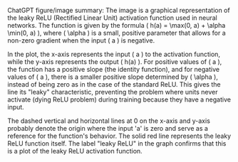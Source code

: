 ChatGPT figure/image summary: The image is a graphical representation of the leaky ReLU (Rectified Linear Unit) activation function used in neural networks. The function is given by the formula \( h(a) = \max(0, a) + \alpha \min(0, a) \), where \( \alpha \) is a small, positive parameter that allows for a non-zero gradient when the input \( a \) is negative. 

In the plot, the x-axis represents the input \( a \) to the activation function, while the y-axis represents the output \( h(a) \). For positive values of \( a \), the function has a positive slope (the identity function), and for negative values of \( a \), there is a smaller positive slope determined by \( \alpha \), instead of being zero as in the case of the standard ReLU. This gives the line its "leaky" characteristic, preventing the problem where units never activate (dying ReLU problem) during training because they have a negative input.

The dashed vertical and horizontal lines at 0 on the x-axis and y-axis probably denote the origin where the input 'a' is zero and serve as a reference for the function's behavior. The solid red line represents the leaky ReLU function itself. The label "leaky ReLU" in the graph confirms that this is a plot of the leaky ReLU activation function.
